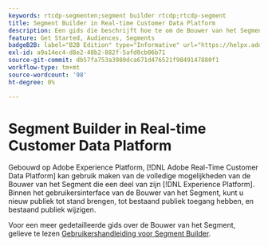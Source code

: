 ```yaml
---
keywords: rtcdp-segmenten;segment builder rtcdp;rtcdp-segment
title: Segment Builder in Real-time Customer Data Platform
description: Een gids die beschrijft hoe te om de Bouwer van het Segment te gebruiken.
feature: Get Started, Audiences, Segments
badgeB2B: label="B2B Edition" type="Informative" url="https://helpx.adobe.com/legal/product-descriptions/real-time-customer-data-platform-b2b-edition-prime-and-ultimate-packages.html newtab=true"
exl-id: a9a14ec4-d8e2-48b2-882f-5afd0cb06b71
source-git-commit: db57fa753a3980dca671d476521f9849147880f1
workflow-type: tm+mt
source-wordcount: '98'
ht-degree: 0%

---
```


# Segment Builder in Real-time Customer Data Platform

Gebouwd op Adobe Experience Platform, [!DNL Adobe Real-Time Customer Data Platform] kan gebruik maken van de volledige mogelijkheden van de Bouwer van het Segment die een deel van zijn [!DNL Experience Platform]. Binnen het gebruikersinterface van de Bouwer van het Segment, kunt u nieuw publiek tot stand brengen, tot bestaand publiek toegang hebben, en bestaand publiek wijzigen.

Voor een meer gedetailleerde gids over de Bouwer van het Segment, gelieve te lezen [Gebruikershandleiding voor Segment Builder](../../segmentation/ui/segment-builder.md).
